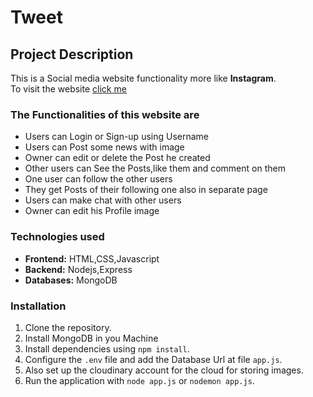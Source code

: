 # Tweet
## Project Description
This is a Social media website functionality more like **Instagram**.  
To visit the website [click me](https://tweet-ic6u.onrender.com)

### The Functionalities of this website are
- Users can Login or Sign-up using Username
- Users can Post some news with image
- Owner can edit or delete the Post he created
- Other users can See the Posts,like them and comment on them
- One user can follow the other users
- They get Posts of their following one also in separate page
- Users can make chat with other users
- Owner can edit his Profile image 

### Technologies used
- **Frontend:** HTML,CSS,Javascript
- **Backend:** Nodejs,Express
- **Databases:** MongoDB

### Installation
1. Clone the repository.
2. Install MongoDB in you Machine
3. Install dependencies using `npm install`.
4. Configure the `.env` file and add the Database Url at file `app.js`.
5. Also set up the cloudinary account for the cloud for storing images. 
6. Run the application with `node app.js` or `nodemon app.js`.
